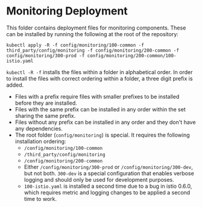 # Monitoring Deployment
This folder contains deployment files for monitoring components.
These can be installed by running the following at the root of the repository:

```shell
kubectl apply -R -f config/monitoring/100-common -f third_party/config/monitoring -f config/monitoring/200-common -f config/monitoring/300-prod -f config/monitoring/200-common/100-istio.yaml
```

`kubectl -R -f` installs the files within a folder in alphabetical order.
In order to install the files with correct ordering within a folder,
a three digit prefix is added.
* Files with a prefix require files with smaller prefixes to be installed before they are installed.
* Files with the same prefix can be installed in any order within the set sharing the same prefix.
* Files without any prefix can be installed in any order and they don't have any dependencies.
* The root folder (`config/monitoring`) is special. It requires the following installation ordering:
    * `/config/monitoring/100-common`
    * `/third_party/config/monitoring`
    * `/config/monitoring/200-common`
    * Either `/config/monitoring/300-prod` or `/config/monitoring/300-dev`, but not both. `300-dev` is a
     special configuration that enables verbose logging and should only be used for development purposes.
    * `100-istio.yaml` is installed a second time due to a bug in istio 0.6.0, which requires metric 
     and logging changes to be applied a second time to work.